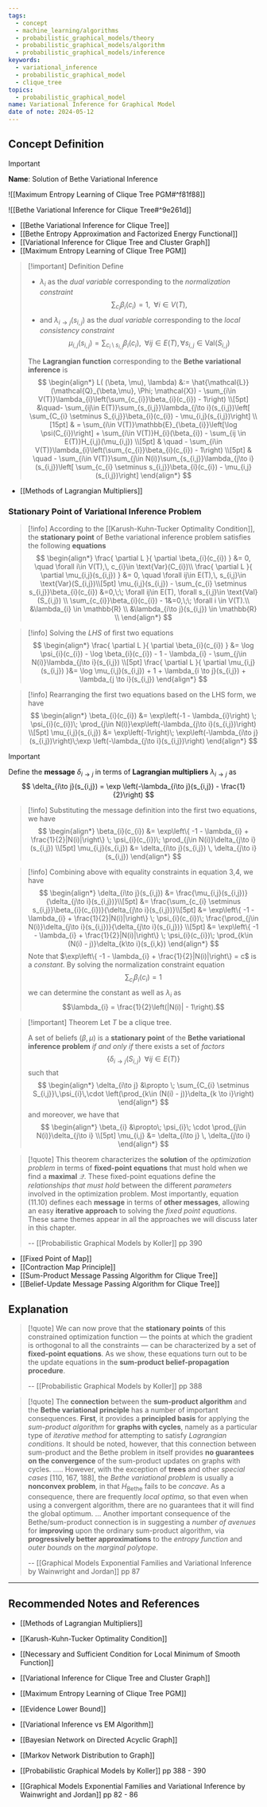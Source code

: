 ```yaml
---
tags:
  - concept
  - machine_learning/algorithms
  - probabilistic_graphical_models/theory
  - probabilistic_graphical_models/algorithm
  - probabilistic_graphical_models/inference
keywords:
  - variational_inference
  - probabilistic_graphical_model
  - clique_tree
topics:
  - probabilistic_graphical_model
name: Variational Inference for Graphical Model
date of note: 2024-05-12
---
```


## Concept Definition

>[!important]
>**Name**: Solution of Bethe Variational Inference

![[Maximum Entropy Learning of Clique Tree PGM#^f81f88]]

![[Bethe Variational Inference for Clique Tree#^9e261d]]


- [[Bethe Variational Inference for Clique Tree]]
- [[Bethe Entropy Approximation and Factorized Energy Functional]]
- [[Variational Inference for Clique Tree and Cluster Graph]]
- [[Maximum Entropy Learning of Clique Tree PGM]]

>[!important] Definition
>Define 
>- $\lambda_{i}$ as the *dual variable* corresponding to the *normalization constraint* $$\sum_{c_{i}}\beta_{i}(c_{i}) = 1,\;\; \forall i \in V(T),$$ 
>- and $\lambda_{i\to j}(s_{i,j})$ as the *dual variable* corresponding to the *local consistency constraint* $$ \mu_{i,j}(s_{i,j}) = \sum_{c_{i} \setminus s_{i,j}}\beta_{i}(c_{i}),\;\; \forall ij\in E(T), \forall s_{i,j}\in \text{Val}(S_{i,j})$$
>
>The **Lagrangian function** corresponding to the **Bethe variational inference** is 
>$$
>\begin{align*}
>L( (\beta, \mu),  \lambda) &:= \hat{\mathcal{L}}(\mathcal{Q}_{\beta,\mu}, \Phi; \mathcal{X}) - \sum_{i\in V(T)}\lambda_{i}\left(\sum_{c_{i}}\beta_{i}(c_{i}) - 1\right) \\[5pt]
>&\quad- \sum_{ij\in E(T)}\sum_{s_{i,j}}\lambda_{j\to i}(s_{i,j})\left[ \sum_{C_{i} \setminus S_{i,j}}\beta_{i}(c_{i}) -  \mu_{i,j}(s_{i,j})\right] \\[15pt]
>& = \sum_{i\in V(T)}\mathbb{E}_{\beta_{i}}\left[\log \psi(C_{i})\right] + \sum_{i\in V(T)}H_{i}(\beta_{i}) - \sum_{ij \in E(T)}H_{i,j}(\mu_{i,j}) \\[5pt]
>& \quad - \sum_{i\in V(T)}\lambda_{i}\left(\sum_{c_{i}}\beta_{i}(c_{i}) - 1\right)  \\[5pt]
>& \quad - \sum_{i\in V(T)}\sum_{j\in N(i)}\sum_{s_{i,j}}\lambda_{j\to i}(s_{i,j})\left[ \sum_{c_{i} \setminus s_{i,j}}\beta_{i}(c_{i}) -  \mu_{i,j}(s_{i,j})\right] 
>\end{align*}
>$$

- [[Methods of Lagrangian Multipliers]]

### Stationary Point of Variational Inference Problem

>[!info]
>According to the [[Karush-Kuhn-Tucker Optimality Condition]], the **stationary point** of Bethe variational inference problem satisfies the following **equations**
>$$
>\begin{align*}
> \frac{ \partial L }{ \partial \beta_{i}(c_{i}) } &= 0, \quad \forall i\in V(T),\, c_{i}\in \text{Var}(C_{i})\\
> \frac{ \partial L }{ \partial \mu_{i,j}(s_{i,j}) } &= 0, \quad \forall ij\in E(T),\, s_{i,j}\in \text{Var}(S_{i,j})\\[5pt]
> \mu_{i,j}(s_{i,j}) - \sum_{c_{i} \setminus s_{i,j}}\beta_{i}(c_{i}) &=0,\;\; \forall ij\in E(T), \forall s_{i,j}\in \text{Val}(S_{i,j}) \\ 
>  \sum_{c_{i}}\beta_{i}(c_{i}) - 1&=0,\;\; \forall i \in V(T).\\
> &\lambda_{i} \in \mathbb{R} \\
> &\lambda_{i\to j}(s_{i,j}) \in \mathbb{R} \\
>\end{align*}
>$$

>[!info]
>Solving the *LHS* of first two equations 
>$$
>\begin{align*}
>  \frac{ \partial L }{ \partial \beta_{i}(c_{i}) } &= \log \psi_{i}(c_{i}) - \log \beta_{i}(c_{i}) - 1 - \lambda_{i} - \sum_{j\in N(i)}\lambda_{j\to i}(s_{i,j}) \\[5pt]
>  \frac{ \partial L }{ \partial \mu_{i,j}(s_{i,j}) }&= \log \mu_{i,j}(s_{i,j}) + 1 + \lambda_{i \to j}(s_{i,j}) + \lambda_{j \to i}(s_{i,j})
>\end{align*}
>$$

>[!info]
>Rearranging the first two equations based on the LHS form, we have
>$$
>\begin{align*}
> \beta_{i}(c_{i})  &= \exp\left(-1 - \lambda_{i}\right) \; \psi_{i}(c_{i})\; \prod_{j\in N(i)}\exp\left(-\lambda_{j\to i}(s_{i,j})\right) \\[5pt]
> \mu_{i,j}(s_{i,j}) &= \exp\left(-1\right)\; \exp\left(-\lambda_{i\to j}(s_{i,j})\right)\;\exp \left(-\lambda_{j\to i}(s_{i,j})\right)
>\end{align*}
>$$

>[!important] 
>Define the **message** $\delta_{i\to j}$ in terms of **Lagrangian multipliers** $\lambda_{i\to j}$ as
>$$
>\delta_{i\to j}(s_{i,j}) = \exp \left(-\lambda_{i\to j}(s_{i,j}) - \frac{1}{2}\right)
>$$

>[!info]
>Substituting the message definition into the first two equations, we have
>$$
>\begin{align*}
> \beta_{i}(c_{i})  &= \exp\left\{ -1 - \lambda_{i} + \frac{1}{2}|N(i)|\right\} \; \psi_{i}(c_{i})\; \prod_{j\in N(i)}\delta_{j\to i}(s_{i,j})  \\[5pt]
> \mu_{i,j}(s_{i,j}) &= \delta_{i\to j}(s_{i,j}) \, \delta_{j\to i}(s_{i,j}) 
>\end{align*}
>$$

>[!info]
>Combining above with equality constraints in equation 3,4, we have 
>$$
>\begin{align*}
> \delta_{i\to j}(s_{i,j}) &= \frac{\mu_{i,j}(s_{i,j})}{\delta_{j\to i}(s_{i,j})}\\[5pt]
> &=  \frac{\sum_{c_{i} \setminus s_{i,j}}\beta_{i}(c_{i})}{\delta_{j\to i}(s_{i,j})}\\[5pt]
> &=  \exp\left\{ -1 - \lambda_{i} + \frac{1}{2}|N(i)|\right\} \; \psi_{i}(c_{i})\; \frac{\prod_{j\in N(i)}\delta_{j\to i}(s_{i,j})}{\delta_{j\to i}(s_{i,j})} \\[5pt]
> &= \exp\left\{ -1 - \lambda_{i} + \frac{1}{2}|N(i)|\right\} \; \psi_{i}(c_{i})\; \prod_{k\in (N(i) - j)}\delta_{k\to i}(s_{i,k})
>\end{align*}
>$$
>Note that $\exp\left\{ -1 - \lambda_{i} + \frac{1}{2}|N(i)|\right\} = c$ is a *constant*. By solving the normalization constraint equation $$\sum_{c_{i}}\beta_{i}(c_{i})  = 1$$ we can determine the constant as well as $\lambda_{i}$ as $$\lambda_{i} = \frac{1}{2}\left(|N(i)| - 1\right).$$

>[!important] Theorem
>Let $T$ be a clique tree.
>
>A set of beliefs $(\beta, \mu)$ is a **stationary point** of the **Bethe variational inference problem** *if and only if* there exists a set of *factors* $$\left\{ \delta_{i\to j}(S_{i,j})\;\; \forall ij \in E(T)\right\}$$ such that 
>$$
>\begin{align*}
>\delta_{i\to j} &\propto \; \sum_{C_{i} \setminus S_{i,j}}\,\psi_{i}\,\cdot \left(\prod_{k\in (N(i) - j)}\delta_{k \to i}\right)
>\end{align*}
>$$
>and moreover, we have that 
>$$
>\begin{align*}
>\beta_{i}  &\propto\; \psi_{i}\; \cdot \prod_{j\in N(i)}\delta_{j\to i} \\[5pt]
>\mu_{i,j} &= \delta_{i\to j} \, \delta_{j\to i}
>\end{align*}
>$$


>[!quote]
>This theorem characterizes the **solution** of the *optimization problem* in terms of **fixed-point equations** that must hold when we find a **maximal** $\mathcal{Q}$. These fixed-point equations define the *relationships that must hold* between the different *parameters* involved in the optimization problem. Most importantly, equation (11.10) defines each **message** in terms of **other messages**, allowing an easy **iterative approach** to solving the *fixed point equations*. These same themes appear in all the approaches we will discuss later in this chapter.
>
>-- [[Probabilistic Graphical Models by Koller]] pp 390

- [[Fixed Point of Map]]
- [[Contraction Map Principle]]
- [[Sum-Product Message Passing Algorithm for Clique Tree]]
- [[Belief-Update Message Passing Algorithm for Clique Tree]]


## Explanation

>[!quote]
>We can now prove that the **stationary points** of this constrained optimization function — the points at which the gradient is orthogonal to all the constraints — can be characterized by a set of **fixed-point equations**. As we show, these equations turn out to be the update equations in the **sum-product belief-propagation procedure**.
>
>-- [[Probabilistic Graphical Models by Koller]] pp 388

>[!quote]
>The **connection** between the **sum-product algorithm** and the **Bethe variational principle** has a number of important consequences. **First**, it provides a **principled basis** for applying the *sum-product algorithm* for **graphs with cycles**, namely as a particular type of *iterative method* for attempting to satisfy *Lagrangian conditions*. It should be noted, however, that this connection between sum-product and the Bethe problem in itself provides **no guarantees on the convergence** of the sum-product updates on graphs with cycles. ..... However, with the exception of **trees** and other *special cases* \[110, 167, 188\], the *Bethe variational problem* is usually a **nonconvex problem**, in that $H_{\text{Bethe}}$ fails to be *concave*. As a consequence, there are frequently *local optima*, so that even when using a convergent algorithm, there are no guarantees that it will find the global optimum.
>...
>Another important consequence of the Bethe/sum-product connection is in suggesting a *number of avenues* for **improving** upon the ordinary sum-product algorithm, via **progressively better approximations** to the *entropy function* and *outer bounds* on the *marginal polytope*.
>
>-- [[Graphical Models Exponential Families and Variational Inference by Wainwright and Jordan]] pp 87






-----------
##  Recommended Notes and References


- [[Methods of Lagrangian Multipliers]]
- [[Karush-Kuhn-Tucker Optimality Condition]]
- [[Necessary and Sufficient Condition for Local Minimum of Smooth Function]]


- [[Variational Inference for Clique Tree and Cluster Graph]]
- [[Maximum Entropy Learning of Clique Tree PGM]]
- [[Evidence Lower Bound]]
- [[Variational Inference vs EM Algorithm]]



- [[Bayesian Network on Directed Acyclic Graph]]
- [[Markov Network Distribution to Graph]]


- [[Probabilistic Graphical Models by Koller]] pp 388 - 390
- [[Graphical Models Exponential Families and Variational Inference by Wainwright and Jordan]] pp 82 - 86

